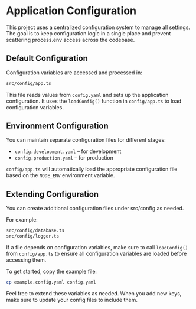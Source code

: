 # Application Configuration

This project uses a centralized configuration system to manage all settings. The goal is to keep configuration logic in a single place and prevent scattering process.env access across the codebase.

## Default Configuration

Configuration variables are accessed and processed in:

```bash
src/config/app.ts
```

This file reads values from `config.yaml` and sets up the application configuration. It uses the `loadConfig()` function in `config/app.ts` to load configuration variables.

## Environment Configuration

You can maintain separate configuration files for different stages:
- `config.development.yaml` – for development
- `config.production.yaml` – for production

`config/app.ts` will automatically load the appropriate configuration file based on the `NODE_ENV` environment variable.

## Extending Configuration

You can create additional configuration files under src/config as needed.

For example:

```bash
src/config/database.ts
src/config/logger.ts
```

If a file depends on configuration variables, make sure to call `loadConfig()` from `config/app.ts` to ensure all configuration variables are loaded before accessing them.

To get started, copy the example file:

```bash
cp example.config.yaml config.yaml
```

Feel free to extend these variables as needed. When you add new keys, make sure to update your config files to include them.